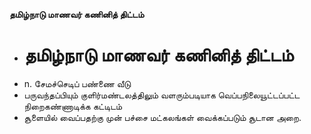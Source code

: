 **தமிழ்நாடு மாணவர் கணினித் திட்டம்**
- # தமிழ்நாடு மாணவர் கணினித் திட்டம்
- n. சேமச்செடிப் பண்ணை வீடு
- பருவந்தப்பியும் குளிர்மண்டலத்திலும் வளரும்படியாக வெப்பநிலையூட்டப்பட்ட நிறைகண்ணாடிக்க கட்டிடம்
- சூளையில் வைப்பதற்கு முன் பச்சை மட்கலங்கள் வைக்கப்படும் சூடான அறை.

